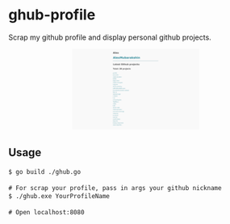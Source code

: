 # ghub-profile

Scrap my github profile and display personal github projects.

<p align="center">
  <img src="./screenshots/img.png" alt="Screenshot"
       width="50%">
</p>

## Usage
```
$ go build ./ghub.go

# For scrap your profile, pass in args your github nickname
$ ./ghub.exe YourProfileName

# Open localhost:8080
```
